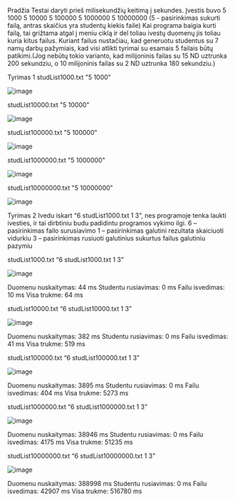 Pradžia
Testai daryti prieš milisekundžių keitimą į sekundes.
Įvestis buvo 5 1000 5 10000 5 100000 5 1000000 5 10000000
(5 - pasirinkimas sukurti failą, antras skaičius yra studentų kiekis faile)
Kai programa baigia kurti failą, tai grižtama atgal į meniu ciklą ir del toliau ivestų duomenų jis toliau kuria kitus failus.
Kuriant failus nustačiau, kad generuotu studentus su 7 namų darbų pažymiais, kad visi atlikti tyrimai su esamais 5 failais būtų patikimi.(Jog nebūtų tokio varianto, kad milijoninis failas su 15 ND uztrunka 200 sekundziu, o 10 milijoninis failas su 2 ND uztrunka 180 sekundziu.)

Tyrimas 1
studList1000.txt "5 1000"

![image](https://github.com/user-attachments/assets/0379e0fb-b4f4-46be-9b84-69f850e1a2a2)

studList10000.txt "5 10000"

![image](https://github.com/user-attachments/assets/d295d2d5-2d0f-48f3-afe2-d6a1d2a56423)

studList100000.txt "5 100000"

![image](https://github.com/user-attachments/assets/2158c8bd-8f6c-4a79-a75d-596c83ab16e9)


studList1000000.txt "5 1000000"

![image](https://github.com/user-attachments/assets/099f422d-0226-436b-b592-8588d4cb7ca1)


studList10000000.txt "5 10000000"

![image](https://github.com/user-attachments/assets/91066151-082d-424f-8569-2d7e342e407c)



Tyrimas 2
Ivedu iskart “6 studList1000.txt 1 3”, nes programoje tenka laukti ivesties, ir tai dirbtiniu budu padidintu programos vykimo ilgi.
6 – pasirinkimas failo surusiavimo
1 – pasirinkimas galutini rezultata skaiciuoti vidurkiu
3 – pasirinkimas rusiuoti galutinius sukurtus failus galutiniu pazymiu

studList1000.txt “6 studList1000.txt 1 3”

![image](https://github.com/user-attachments/assets/319d3088-fead-4e68-b01d-ff85715aba6a)

Duomenu nuskaitymas: 44 ms
Studentu rusiavimas: 0 ms
Failu isvedimas: 10 ms
Visa trukme: 64 ms


studList10000.txt “6 studList10000.txt 1 3”

![image](https://github.com/user-attachments/assets/8c2503bb-654c-4ecc-a814-62901722cf10)

Duomenu nuskaitymas: 382 ms
Studentu rusiavimas: 0 ms
Failu isvedimas: 41 ms
Visa trukme: 519 ms


studList100000.txt “6 studList100000.txt 1 3”

![image](https://github.com/user-attachments/assets/e26e502c-6bce-4b83-861b-aa0aa37045dc)

Duomenu nuskaitymas: 3895 ms
Studentu rusiavimas: 0 ms
Failu isvedimas:  404 ms
Visa trukme:  5273 ms


studList1000000.txt “6 studList1000000.txt 1 3”

![image](https://github.com/user-attachments/assets/345755ce-871b-4737-a4f2-1f628761cc0a)

Duomenu nuskaitymas: 38946 ms
Studentu rusiavimas: 0 ms
Failu isvedimas:  4175 ms
Visa trukme:  51235 ms


studList10000000.txt “6 studList10000000.txt 1 3”

![image](https://github.com/user-attachments/assets/cb185b99-9566-4ab4-aea2-f0fbed3e5820)

Duomenu nuskaitymas: 388998 ms
Studentu rusiavimas: 0 ms
Failu isvedimas:  42907 ms
Visa trukme:  516780 ms
